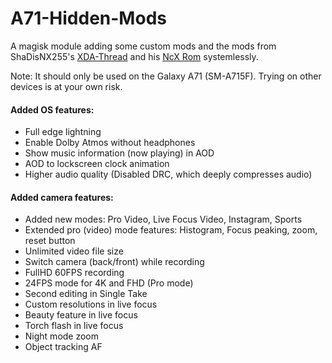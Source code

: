 # A71-Hidden-Mods
A magisk module adding some custom mods and the mods from ShaDisNX255's [XDA-Thread](https://forum.xda-developers.com/t/samsung-galaxy-a71-working-mods.4173295/) and his [NcX Rom](https://forum.xda-developers.com/t/rom-oneui-2-5-twrp-ncx-2-5-for-a71-sm-a715f.4174135/) systemlessly.

Note: It should only be used on the Galaxy A71 (SM-A715F). Trying on other devices is at your own risk.

#### Added OS features:
- Full edge lightning
- Enable Dolby Atmos without headphones
- Show music information (now playing) in AOD
- AOD to lockscreen clock animation
- Higher audio quality (Disabled DRC, which deeply compresses audio)

#### Added camera features:
- Added new modes: Pro Video, Live Focus Video, Instagram, Sports
- Extended pro (video) mode features: Histogram, Focus peaking, zoom, reset button
- Unlimited video file size
- Switch camera (back/front) while recording
- FullHD 60FPS recording
- 24FPS mode for 4K and FHD (Pro mode)
- Second editing in Single Take
- Custom resolutions in live focus
- Beauty feature in live focus
- Torch flash in live focus
- Night mode zoom
- Object tracking AF
